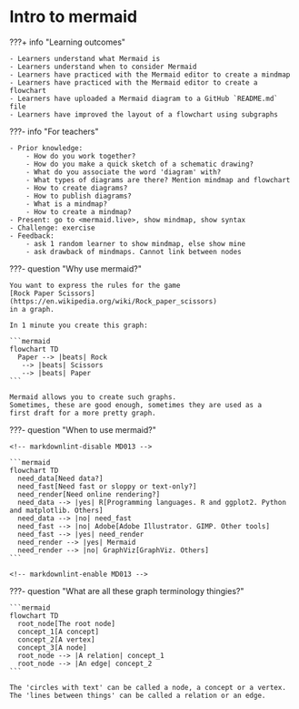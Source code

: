 # Intro to mermaid

???+ info "Learning outcomes"

    - Learners understand what Mermaid is
    - Learners understand when to consider Mermaid
    - Learners have practiced with the Mermaid editor to create a mindmap
    - Learners have practiced with the Mermaid editor to create a flowchart
    - Learners have uploaded a Mermaid diagram to a GitHub `README.md` file
    - Learners have improved the layout of a flowchart using subgraphs

???- info "For teachers"

    - Prior knowledge:
        - How do you work together?
        - How do you make a quick sketch of a schematic drawing?
        - What do you associate the word 'diagram' with?
        - What types of diagrams are there? Mention mindmap and flowchart
        - How to create diagrams?
        - How to publish diagrams?
        - What is a mindmap?
        - How to create a mindmap?
    - Present: go to <mermaid.live>, show mindmap, show syntax
    - Challenge: exercise
    - Feedback:
        - ask 1 random learner to show mindmap, else show mine
        - ask drawback of mindmaps. Cannot link between nodes

???- question "Why use mermaid?"

    You want to express the rules for the game
    [Rock Paper Scissors](https://en.wikipedia.org/wiki/Rock_paper_scissors)
    in a graph.

    In 1 minute you create this graph:

    ```mermaid
    flowchart TD
      Paper --> |beats| Rock 
       --> |beats| Scissors
       --> |beats| Paper
    ```

    Mermaid allows you to create such graphs.
    Sometimes, these are good enough, sometimes they are used as a
    first draft for a more pretty graph.

???- question "When to use mermaid?"

    <!-- markdownlint-disable MD013 -->

    ```mermaid
    flowchart TD
      need_data[Need data?]
      need_fast[Need fast or sloppy or text-only?]
      need_render[Need online rendering?]
      need_data --> |yes| R[Programming languages. R and ggplot2. Python and matplotlib. Others]
      need_data --> |no| need_fast
      need_fast --> |no| Adobe[Adobe Illustrator. GIMP. Other tools]
      need_fast --> |yes| need_render
      need_render --> |yes| Mermaid
      need_render --> |no| GraphViz[GraphViz. Others]
    ```

    <!-- markdownlint-enable MD013 -->

???- question "What are all these graph terminology thingies?"

    ```mermaid
    flowchart TD
      root_node[The root node]
      concept_1[A concept]  
      concept_2[A vertex]  
      concept_3[A node]  
      root_node --> |A relation| concept_1
      root_node --> |An edge| concept_2
    ```

    The 'circles with text' can be called a node, a concept or a vertex.
    The 'lines between things' can be called a relation or an edge.
